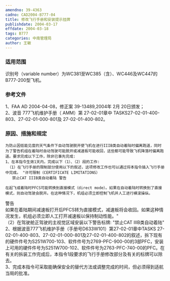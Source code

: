 ```yaml
---
amendno: 39-4363  
cadno: CAD2004-B777-04  
title: 修改飞行手册和安装提示挂牌  
publishdate: 2004-03-17  
effdate: 2004-03-18  
tags: B777  
categories: 中南管理局  
author: 王敏  
---
```

  
### 适用范围  
识别号（variable number）为WC381至WC385（含）、WC446及WC447的B777-200型飞机。  
  
<!--more-->  
### 参考文件  
1、FAA AD 2004-04-08，修正案 39-13489,2004年 2月 20日颁发；  
 2、波音 777飞机维护手册（ AMM）第 27-02-01章中 TASKS27-02-01-400-803、27-02-01-000-801及 27-02-01-400-802。  
  
### 原因、措施和规定  
    为防止因低能见度的天气条件下自动驾驶脱开使飞机在进行IIIB类自动着陆时偏离跑道，同时为了警告机组在着陆时自动驾驶可能脱开或减速板可能收回，这些都可能导致飞机降落时偏离跑道。要求完成以下工作，除非已事先完成:  
    1、在本指令生效1天内，完成以下（1）、（2）段的工作:  
     （1）在飞行手册的限制部分使用以下的叙述，这项修改工作也可以通过将本指令插入飞行手册中完成。 "许可限制（CERTIFICATE LIMITATIONS）  
       禁止CAT IIIB类自动着陆 警告  
  
    在起飞或着陆时PFCS可能转换到直接模式（direct mode）。如果在自动着陆时转换到了直接模式，则自动驾驶会脱开。在这种情况下，机组必须立即控制飞机并人工进行横滚操纵。  
警告  
    如果在着陆期间减速板打开后PFCS转为直接模式，减速板将会收回。如果这种情况发生，机组必须立即人工打开减速板以保持制动性能。"  
（2）在驾驶舱正驾驶的主视觉区域安装以下警告标牌:      "禁止CAT IIIB类自动着陆"  
2、根据波音777飞机维护手册（手册号D633W101）第27-02-01章中TASKS 27-02-01-400-803、27-02-01-000-801及27-02-01-400-802的叙述，拆下现有的硬件件号为S251W700-103、软件件号为2769-PFC-900-00的3部PFC，安装上可用的硬件件号为S251W700-102、软件件号为2763-PFC-740-00的PFC。在有关的拆装工作完成后，本指令1段要求的飞行手册修改部分及有关的标牌可以除去。  
    3、完成本指令可采取能确保安全的替代方法或调整完成的时间，但必须得到适航当局的批准。  
